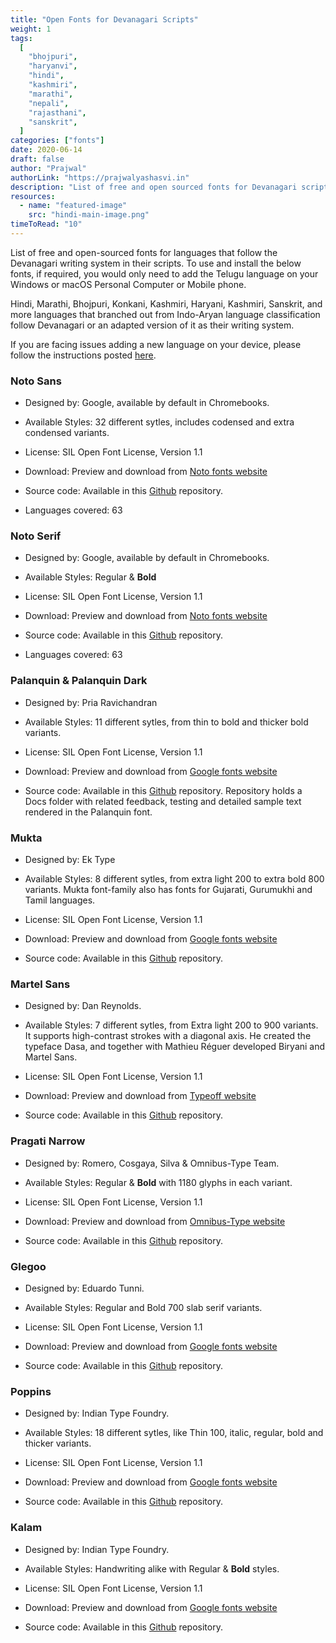 ```yaml
---
title: "Open Fonts for Devanagari Scripts"
weight: 1
tags:
  [
    "bhojpuri",
    "haryanvi",
    "hindi",
    "kashmiri",
    "marathi",
    "nepali",
    "rajasthani",
    "sanskrit",
  ]
categories: ["fonts"]
date: 2020-06-14
draft: false
author: "Prajwal"
authorLink: "https://prajwalyashasvi.in"
description: "List of free and open sourced fonts for Devanagari scripts"
resources:
  - name: "featured-image"
    src: "hindi-main-image.png"
timeToRead: "10"
---
```


List of free and open-sourced fonts for languages that follow the Devanagari writing system in their scripts. To use and install the below fonts, if required, you would only need to add the Telugu language on your Windows or macOS Personal Computer or Mobile phone.<!--more-->

Hindi, Marathi, Bhojpuri, Konkani, Kashmiri, Haryani, Kashmiri, Sanskrit, and more languages that branched out from Indo-Aryan language classification follow Devanagari or an adapted version of it as their writing system.

If you are facing issues adding a new language on your device, please follow the instructions posted [here](/posts/add-new-langauge/).

### Noto Sans

- Designed by: Google, available by default in Chromebooks.

- Available Styles: 32 different sytles, includes codensed and extra condensed variants.

- License: SIL Open Font License, Version 1.1

- Download: Preview and download from [Noto fonts website](https://www.google.com/get/noto/#sans-deva)

- Source code: Available in this [Github](https://github.com/googlefonts/noto-fonts/tree/master/hinted/NotoSansDevanagari) repository.

- Languages covered: 63

### Noto Serif

- Designed by: Google, available by default in Chromebooks.

- Available Styles: Regular & **Bold**

- License: SIL Open Font License, Version 1.1

- Download: Preview and download from [Noto fonts website](https://www.google.com/get/noto/#serif-deva)

- Source code: Available in this [Github](https://github.com/googlefonts/noto-fonts/tree/master/hinted/NotoSerifDevanagari) repository.

- Languages covered: 63

### Palanquin & Palanquin Dark

- Designed by: Pria Ravichandran

- Available Styles: 11 different sytles, from thin to bold and thicker bold variants.

- License: SIL Open Font License, Version 1.1

- Download: Preview and download from [Google fonts website](https://fonts.google.com/specimen/Palanquin?subset=devanagari&preview.size=30#standard-styles)

- Source code: Available in this [Github](https://github.com/VanillaandCream/Palanquin) repository. Repository holds a Docs folder with related feedback, testing and detailed sample text rendered in the Palanquin font.

### Mukta

- Designed by: Ek Type

- Available Styles: 8 different sytles, from extra light 200 to extra bold 800 variants. Mukta font-family also has fonts for Gujarati, Gurumukhi and Tamil languages.

- License: SIL Open Font License, Version 1.1

- Download: Preview and download from [Google fonts website](https://fonts.google.com/specimen/Mukta?subset=devanagari&preview.size=30)

- Source code: Available in this [Github](https://github.com/EkType/Mukta) repository.

### Martel Sans

- Designed by: Dan Reynolds.

- Available Styles: 7 different sytles, from Extra light 200 to 900 variants. It supports high-contrast strokes with a diagonal axis. He created the typeface Dasa, and together with Mathieu Réguer developed Biryani and Martel Sans.

- License: SIL Open Font License, Version 1.1

- Download: Preview and download from [Typeoff website](https://www.typeoff.de/webfonts/martel-sans/)

- Source code: Available in this [Github](https://github.com/typeoff/martel_sans) repository.

### Pragati Narrow

- Designed by: Romero, Cosgaya, Silva & Omnibus-Type Team.

- Available Styles: Regular & **Bold** with 1180 glyphs in each variant.

- License: SIL Open Font License, Version 1.1

- Download: Preview and download from [Omnibus-Type website](https://www.omnibus-type.com/fonts/pragati-narrow/)

- Source code: Available in this [Github](https://github.com/Omnibus-Type/PragatiNarrow) repository.

### Glegoo

- Designed by: Eduardo Tunni.

- Available Styles: Regular and Bold 700 slab serif variants.

- License: SIL Open Font License, Version 1.1

- Download: Preview and download from [Google fonts website](https://fonts.google.com/specimen/Glegoo?subset=devanagari&preview.size=30#standard-styles)

- Source code: Available in this [Github](https://github.com/etunni/glegoo) repository.

### Poppins

- Designed by: Indian Type Foundry.

- Available Styles: 18 different sytles, like Thin 100, italic, regular, bold and thicker variants.

- License: SIL Open Font License, Version 1.1

- Download: Preview and download from [Google fonts website](https://fonts.google.com/specimen/Poppins?subset=devanagari&preview.size=30#standard-styles)

- Source code: Available in this [Github](https://github.com/itfoundry/poppins) repository.

### Kalam

- Designed by: Indian Type Foundry.

- Available Styles: Handwriting alike with Regular & **Bold** styles.

- License: SIL Open Font License, Version 1.1

- Download: Preview and download from [Google fonts website](https://fonts.google.com/specimen/Kalam?subset=devanagari&category=Handwriting#standard-styles)

- Source code: Available in this [Github](https://github.com/itfoundry/kalam) repository.
